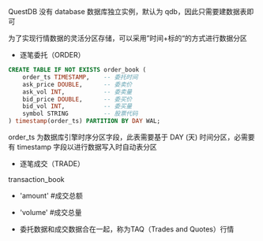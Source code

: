 QuestDB 没有 database 数据库独立实例，默认为 qdb，因此只需要建数据表即可

为了实现行情数据的灵活分区存储，可以采用”时间+标的“的方式进行数据分区

- 逐笔委托（ORDER）

```sql
CREATE TABLE IF NOT EXISTS order_book (
    order_ts TIMESTAMP,    -- 委托时间
    ask_price DOUBLE,      -- 委卖价
    ask_vol INT,           -- 委卖量
    bid_price DOUBLE,      -- 委买价
    bid_vol INT,           -- 委买量
    symbol STRING          -- 股票代码
) timestamp(order_ts) PARTITION BY DAY WAL;
```

order_ts 为数据库引擎时序分区字段，此表需要基于 DAY (天) 时间分区，必需要有 timestamp 字段以进行数据写入时自动表分区

- 逐笔成交（TRADE）

transaction_book



- 'amount'                #成交总额
- 'volume'                #成交总量

- 委托数据和成交数据合在一起，称为TAQ（Trades and Quotes）行情

